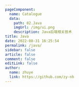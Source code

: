 ```yaml
---
pageComponent:
  name: Catalogue
  data:
    path: 02.Java
    imgUrl: /img/ui.png
    description: Java后端相关技术
title: Java
date: 2022-08-31 16:25:54
permalink: /java/
sidebar: false
article: false
comment: false
editLink: false
author: 
  name: zhuye
  link: https://github.com/zy-nh
---
```

